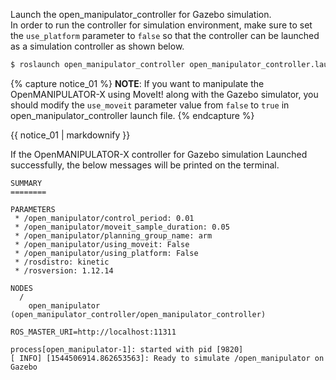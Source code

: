 
Launch the open_manipulator_controller for Gazebo simulation.  
In order to run the controller for simulation environment, make sure to set the `use_platform` parameter to `false` so that the controller can be launched as a simulation controller as shown below.

``` bash
$ roslaunch open_manipulator_controller open_manipulator_controller.launch use_platform:=false
```

{% capture notice_01 %}
**NOTE**: If you want to manipulate the OpenMANIPULATOR-X using MoveIt! along with the Gazebo simulator, you should modify the `use_moveit` parameter value from `false` to `true` in open_manipulator_controller launch file.
{% endcapture %}
<div class="notice--info">{{ notice_01 | markdownify }}</div>

If the OpenMANIPULATOR-X controller for Gazebo simulation Launched successfully, the below messages will be printed on the terminal.

```
SUMMARY
========

PARAMETERS
 * /open_manipulator/control_period: 0.01
 * /open_manipulator/moveit_sample_duration: 0.05
 * /open_manipulator/planning_group_name: arm
 * /open_manipulator/using_moveit: False
 * /open_manipulator/using_platform: False
 * /rosdistro: kinetic
 * /rosversion: 1.12.14

NODES
  /
    open_manipulator (open_manipulator_controller/open_manipulator_controller)

ROS_MASTER_URI=http://localhost:11311

process[open_manipulator-1]: started with pid [9820]
[ INFO] [1544506914.862653563]: Ready to simulate /open_manipulator on Gazebo
```
